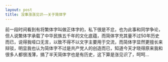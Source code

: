 ```yaml
---
layout: post
title: 没事涨涨见识——关于简体字
---
```

前一段时间看到有将繁体字叫做正体字的，私下很是不忿，也为此事和同学争论，但人说繁体字承载了中华民族五千年的文化底蕴，而简体字充其量不过50年历史而已，说得我哑口无言，以致不得不以文字主要用于交流，而简体字显然更擅长来辩驳，明显我也认为简体字不过是共产党人的创造而已，知道今天才晓得原来我和很多人都很浅薄，搞了半天简体字也是有历史，这下算是涨见识了，呵呵…